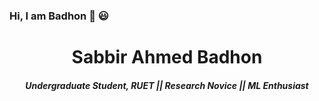 ### Hi, I am Badhon 👋 :smiley:

<h1 align="center" style="text-decoration: none;">Sabbir Ahmed Badhon</h1>
<h5 align="center">Undergraduate Student, RUET || Research Novice || ML Enthusiast</h5> 

<!--
**SABadhon/SABadhon** is a ✨ _special_ ✨ repository because its `README.md` (this file) appears on your GitHub profile.

Here are some ideas to get you started:

- 🔭 I’m currently working on ...
- 🌱 I’m currently learning ...
- 👯 I’m looking to collaborate on ...
- 🤔 I’m looking for help with ...
- 💬 Ask me about ...
- 📫 How to reach me: ...
- 😄 Pronouns: ...
- ⚡ Fun fact: ...
-->

